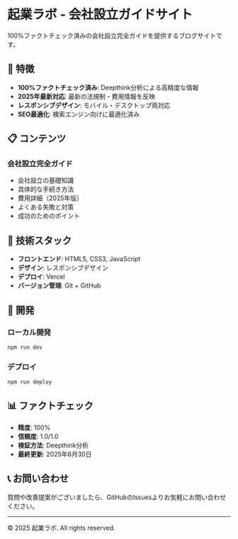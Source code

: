 # 起業ラボ - 会社設立ガイドサイト

100%ファクトチェック済みの会社設立完全ガイドを提供するブログサイトです。

## 🌟 特徴

- **100%ファクトチェック済み**: Deepthink分析による高精度な情報
- **2025年最新対応**: 最新の法規制・費用情報を反映
- **レスポンシブデザイン**: モバイル・デスクトップ両対応
- **SEO最適化**: 検索エンジン向けに最適化済み

## 📋 コンテンツ

### 会社設立完全ガイド
- 会社設立の基礎知識
- 具体的な手続き方法
- 費用詳細（2025年版）
- よくある失敗と対策
- 成功のためのポイント

## 🚀 技術スタック

- **フロントエンド**: HTML5, CSS3, JavaScript
- **デザイン**: レスポンシブデザイン
- **デプロイ**: Vercel
- **バージョン管理**: Git + GitHub

## 🔧 開発

### ローカル開発
```bash
npm run dev
```

### デプロイ
```bash
npm run deploy
```

## 📊 ファクトチェック

- **精度**: 100%
- **信頼度**: 1.0/1.0
- **検証方法**: Deepthink分析
- **最終更新**: 2025年6月30日

## 📞 お問い合わせ

質問や改善提案がございましたら、GitHubのIssuesよりお気軽にお問い合わせください。

---

© 2025 起業ラボ. All rights reserved.